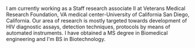 I am currently working as a Staff research associate II at Veterans Medical Research Foundation, VA medical center-University of California San Diego, California. Our area of research is mostly targeted towards development of HIV diagnostic assays, detection techniques, protocols by means of automated instruments. I have obtained a MS degree in Biomedical engineering and I'm BS in Biotechnology.
